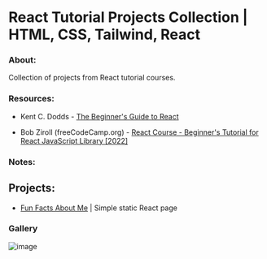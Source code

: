 # React Tutorial Projects Collection | HTML, CSS, Tailwind, React

### About:

Collection of projects from React tutorial courses.

### Resources:

- Kent C. Dodds - [The Beginner's Guide to React](https://egghead.io/courses/the-beginner-s-guide-to-react)

- Bob Ziroll (freeCodeCamp.org) - [React Course - Beginner's Tutorial for React JavaScript Library [2022]](https://www.youtube.com/watch?v=bMknfKXIFA8&ab_channel=freeCodeCamp.org)

### Notes:

## Projects:
- [Fun Facts About Me](https://github.com/kalafriz/fsd-roadmap/tree/main/react/learn-react-scrimba/fun-facts) | Simple static React page

### Gallery
![image](https://github.com/kalafriz/fsd-roadmap/assets/80020511/b3c912df-27b8-454e-aaa6-6f7e4d4c3fd3)
